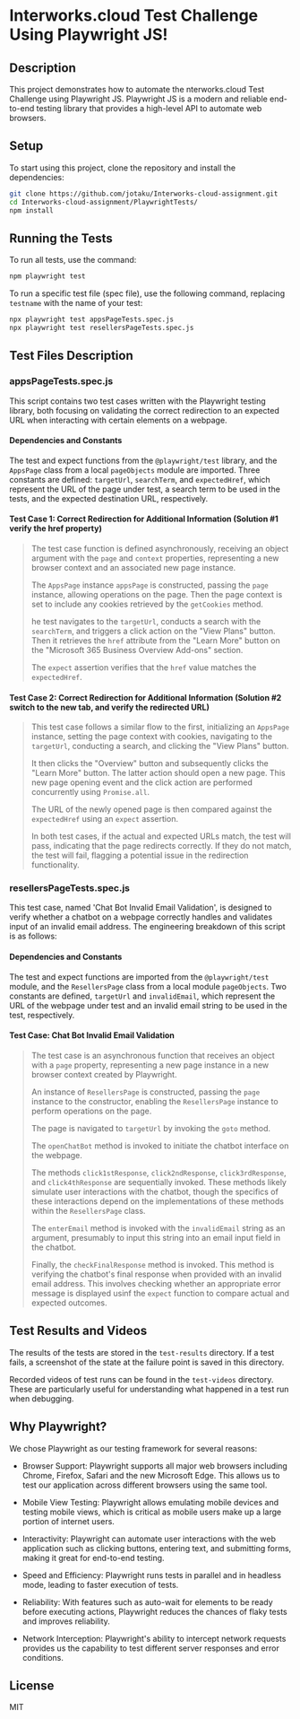 # Interworks.cloud Test Challenge Using Playwright JS!

## Description

This project demonstrates how to automate the nterworks.cloud Test Challenge using Playwright JS. Playwright JS is a modern and reliable end-to-end testing library that provides a high-level API to automate web browsers.

## Setup

To start using this project, clone the repository and install the dependencies:

```bash
git clone https://github.com/jotaku/Interworks-cloud-assignment.git
cd Interworks-cloud-assignment/PlaywrightTests/
npm install
```

## Running the Tests

To run all tests, use the command:

```bash
npm playwright test
```

To run a specific test file (spec file), use the following command, replacing `testname` with the name of your test:

```bash
npx playwright test appsPageTests.spec.js
npx playwright test resellersPageTests.spec.js
```

## Test Files Description

### appsPageTests.spec.js

This script contains two test cases written with the Playwright testing library, both focusing on validating the correct redirection to an expected URL when interacting with certain elements on a webpage.

#### Dependencies and Constants

The test and expect functions from the `@playwright/test` library, and the `AppsPage` class from a local `pageObjects` module are imported. Three constants are defined: `targetUrl`, `searchTerm`, and `expectedHref`, which represent the URL of the page under test, a search term to be used in the tests, and the expected destination URL, respectively.

#### Test Case 1: Correct Redirection for Additional Information (Solution #1 verify the href property)

> The test case function is defined asynchronously, receiving an object argument with the `page` and `context` properties, representing a new browser context and an associated new page instance.
>
> The `AppsPage` instance `appsPage` is constructed, passing the `page` instance, allowing operations on the page. Then the page context is set to include any cookies retrieved by the `getCookies` method.
>
> he test navigates to the `targetUrl`, conducts a search with the `searchTerm`, and triggers a click action on the "View Plans" button. Then it retrieves the `href` attribute from the "Learn More" button on the "Microsoft 365 Business Overview Add-ons" section.
>
> The `expect` assertion verifies that the `href` value matches the `expectedHref`.

#### Test Case 2: Correct Redirection for Additional Information (Solution #2 switch to the new tab, and verify the redirected URL)

> This test case follows a similar flow to the first, initializing an `AppsPage` instance, setting the page context with cookies, navigating to the `targetUrl`, conducting a search, and clicking the "View Plans" button.
>
> It then clicks the "Overview" button and subsequently clicks the "Learn More" button. The latter action should open a new page. This new page opening event and the click action are performed concurrently using `Promise.all`.
>
> The URL of the newly opened page is then compared against the `expectedHref` using an `expect` assertion.
>
> In both test cases, if the actual and expected URLs match, the test will pass, indicating that the page redirects correctly. If they do not match, the test will fail, flagging a potential issue in the redirection functionality.

### resellersPageTests.spec.js

This test case, named 'Chat Bot Invalid Email Validation', is designed to verify whether a chatbot on a webpage correctly handles and validates input of an invalid email address. The engineering breakdown of this script is as follows:

#### Dependencies and Constants

The test and expect functions are imported from the `@playwright/test` module, and the `ResellersPage` class from a local module `pageObjects`. Two constants are defined, `targetUrl` and `invalidEmail`, which represent the URL of the webpage under test and an invalid email string to be used in the test, respectively.

#### Test Case: Chat Bot Invalid Email Validation

> The test case is an asynchronous function that receives an object with a `page` property, representing a new page instance in a new browser context created by Playwright.
>
> An instance of `ResellersPage` is constructed, passing the `page` instance to the constructor, enabling the `ResellersPage` instance to perform operations on the page.
>
> The page is navigated to `targetUrl` by invoking the `goto` method.
>
> The `openChatBot` method is invoked to initiate the chatbot interface on the webpage.
>
> The methods `click1stResponse`, `click2ndResponse`, `click3rdResponse`, and `click4thResponse` are sequentially invoked. These methods likely simulate user interactions with the chatbot, though the specifics of these interactions depend on the implementations of these methods within the `ResellersPage` class.
>
> The `enterEmail` method is invoked with the `invalidEmail` string as an argument, presumably to input this string into an email input field in the chatbot.
>
> Finally, the `checkFinalResponse` method is invoked. This method is verifying the chatbot's final response when provided with an invalid email address. This involves checking whether an appropriate error message is displayed usinf the `expect` function to compare actual and expected outcomes.

## Test Results and Videos

The results of the tests are stored in the `test-results` directory. If a test fails, a screenshot of the state at the failure point is saved in this directory.

Recorded videos of test runs can be found in the `test-videos` directory. These are particularly useful for understanding what happened in a test run when debugging.

## Why Playwright?

We chose Playwright as our testing framework for several reasons:

- Browser Support: Playwright supports all major web browsers including Chrome, Firefox, Safari and the new Microsoft Edge. This allows us to test our application across different browsers using the same tool.

- Mobile View Testing: Playwright allows emulating mobile devices and testing mobile views, which is critical as mobile users make up a large portion of internet users.

- Interactivity: Playwright can automate user interactions with the web application such as clicking buttons, entering text, and submitting forms, making it great for end-to-end testing.

- Speed and Efficiency: Playwright runs tests in parallel and in headless mode, leading to faster execution of tests.

- Reliability: With features such as auto-wait for elements to be ready before executing actions, Playwright reduces the chances of flaky tests and improves reliability.

- Network Interception: Playwright's ability to intercept network requests provides us the capability to test different server responses and error conditions.

## License

MIT
